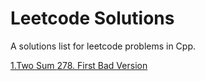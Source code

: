 # Leetcode Solutions
A solutions list for leetcode problems in Cpp.

[ 1.Two Sum ](https://github.com/anuanu0-0/daily-coding-problems/blob/master/problem%231.cpp)
[278. First Bad Version](https://github.com/anuanu0-0/leetcode-solutions/blob/master/FirstBadVersion.cpp)
